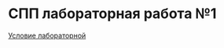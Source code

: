 # СПП лабораторная работа №1
<p>
<a href="https://spzsource.gitbooks.io/tasks-451005-modern-programming-platforms/content/task_1_dive_into_il.html">Условие лабораторной</a>
</p>
